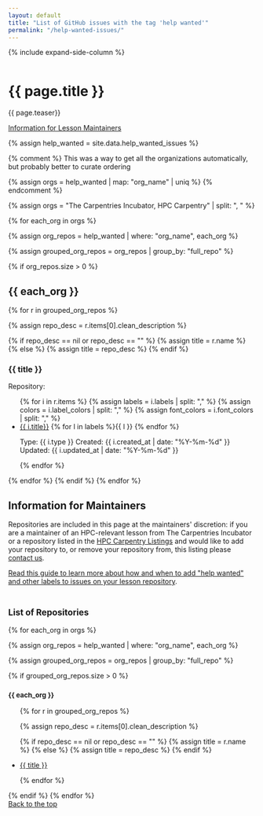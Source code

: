 ```yaml
---
layout: default
title: "List of GitHub issues with the tag 'help wanted'"
permalink: "/help-wanted-issues/"
---
```


{% include expand-side-column %}

<div class="row t30">

<div class="medium-8 column">

<div itemprop="name">
<h1>{{ page.title }}</h1>
</div>

<p class="teaser" itemprop="description">
{{ page.teaser}}
</p>

<a href="#for-maintainers">Information for Lesson Maintainers</a>

{% assign help_wanted = site.data.help_wanted_issues %}

{% comment %}
This was a way to get all the organizations automatically, but probably better to curate ordering

{% assign orgs = help_wanted | map: "org_name" | uniq %}
{% endcomment %}

{% assign orgs = "The Carpentries Incubator, HPC Carpentry" | split: ", " %}


{% for each_org in orgs %}

{% assign org_repos = help_wanted | where: "org_name", each_org %}

{% assign grouped_org_repos = org_repos | group_by: "full_repo" %}

{% if org_repos.size > 0 %}

<h2>{{ each_org }}</h2>

{% for r in grouped_org_repos %}

{% assign repo_desc = r.items[0].clean_description %}

{% if repo_desc == nil or repo_desc == "" %}
{% assign title = r.name %}
{% else %}
{% assign title = repo_desc %}
{% endif %}

<h3 id="repo-name-{{r.name | slugify: 'pretty' }}">{{ title }}</h3>

<p>Repository: <https://github.com/{{ r.name }}> </p>

<ul>
{% for i in r.items %}
{% assign labels = i.labels | split: "," %}
{% assign colors = i.label_colors | split: "," %}
{% assign font_colors = i.font_colors | split: "," %}

<li>
<a href="{{ i.url }}">{{ i.title}}</a>
{% for l in labels %}<span class="radius label" style="background: {{colors[forloop.index0]}}; color: {{font_colors[forloop.index0]}}">{{ l }}</span> {% endfor %}

<p class="post-meta">
Type: <span class="pr20">{{ i.type }}</span>
Created: <time class="icon-calendar pr20" datetime="{{ i.created_at | date_to_xmlschema }}" itemprop="datePublished"> {{ i.created_at | date: "%Y-%m-%d" }}</time>
Updated: <time class="icon-calendar pr20" datetime="{{ i.updated_at | date_to_xmlschema }}" itemprop="dateUpdated"> {{ i.updated_at | date: "%Y-%m-%d" }}</time>
</p></li>

{% endfor %}
</ul>
{% endfor %}
{% endif %}
{% endfor %}


<h2 id="for-maintainers">Information for Maintainers</h2>

Repositories are included in this page at the maintainers' discretion:
if you are a maintainer of an HPC-relevant lesson from 
The Carpentries Incubator
or a repository listed in the [HPC Carpentry Listings]()
and would like to add your repository to,
or remove your repository from, this listing
please <a href="mailto:{{site.contact}}">contact us</a>.

[Read this guide to learn more about how and when to add "help wanted" and other labels to
issues on your lesson repository][handbook-github-labels].

</div>

<div class="medium-4 column list-tags">
<h2><small>List of Repositories</small></h2>

{% for each_org in orgs %}

{% assign org_repos = help_wanted | where: "org_name", each_org %}

{% assign grouped_org_repos = org_repos | group_by: "full_repo" %}

{% if grouped_org_repos.size > 0 %}
<h3><small>{{ each_org }}</small></h3>

<ul>

{% for r in grouped_org_repos %}

{% assign repo_desc = r.items[0].clean_description %}

{% if repo_desc == nil or repo_desc == "" %}
{% assign title = r.name %}
{% else %}
{% assign title = repo_desc %}
{% endif %}


<li><a href="#repo-name-{{r.name | slugify: 'pretty' }}">{{ title }}</a></li>

{% endfor %}

</ul>
{% endif %}
{% endfor %}

<div style="position: sticky; top: 4rem;">
  <a href="#top-of-page"><i class="fas fa-chevron-up"></i> Back to the top</a>
</div>

</div>



[handbook-github-labels]: https://docs.carpentries.org/topic_folders/maintainers/github_labels.html
